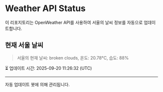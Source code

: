 
# Weather API Status

이 리포지토리는 OpenWeather API를 사용하여 서울의 날씨 정보를 자동으로 업데이트합니다.

## 현재 서울 날씨
> 서울의 현재 날씨: broken clouds, 온도: 20.78°C, 습도: 88%

⏳ 업데이트 시간: 2025-09-20 11:26:32 (UTC)

---
자동 업데이트 봇에 의해 관리됩니다.
